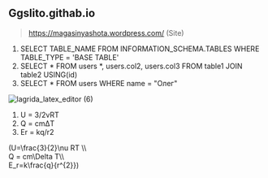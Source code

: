 ## Ggslito.githab.io
 >https://magasinyashota.wordpress.com/ (Site)

 1) SELECT TABLE_NAME FROM INFORMATION_SCHEMA.TABLES WHERE TABLE_TYPE = 'BASE TABLE'
 2) SELECT * FROM users *, users.col2, users.col3 FROM table1 JOIN table2 USING(id)
 3) SELECT * FROM users WHERE  name = "Олег"
 
 
![lagrida_latex_editor (6)](https://user-images.githubusercontent.com/114376270/200225977-bbc83422-53fd-4fa7-97f2-883cc2b02b2f.png)
1) U = 3/2vRT 
2) Q = cmΔT
3) Er = kq/r2

(U=\frac{3}{2}\nu RT \\\       
Q = cm\Delta T\\\            
E_r=k\frac{q}{r^{2}}) 
